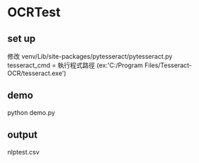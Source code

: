 # OCRTest

set up
------

修改 venv/Lib/site-packages/pytesseract/pytesseract.py <br>
tesseract_cmd = 執行程式路徑 (ex:'C:/Program Files/Tesseract-OCR/tesseract.exe')

demo
------

python demo.py

output
------

nlptest.csv
